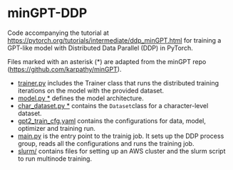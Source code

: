# minGPT-DDP

Code accompanying the tutorial at https://pytorch.org/tutorials/intermediate/ddp_minGPT.html for training a GPT-like model with Distributed Data Parallel (DDP) in PyTorch. 

Files marked with an asterisk (*) are adapted from the minGPT repo (https://github.com/karpathy/minGPT). 

- [trainer.py](mingpt/trainer.py) includes the Trainer class that runs the distributed training iterations on the model with the provided dataset.
- [model.py *](mingpt/model.py) defines the model architecture.
- [char_dataset.py *](mingpt/char_dataset.py) contains the `Dataset`class for a character-level dataset.
- [gpt2_train_cfg.yaml](mingpt/gpt2_train_cfg.yaml) contains the configurations for data, model, optimizer and training run.
- [main.py](mingpt/main.py) is the entry point to the trainig job. It sets up the DDP process group, reads all the configurations and runs the training job.
- [slurm/](mingpt/slurm) contains files for setting up an AWS cluster and the slurm script to run multinode training.